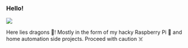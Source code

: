 ### Hello!

![](https://media.giphy.com/media/mW05nwEyXLP0Y/giphy.gif)

Here lies dragons :dragon:! Mostly in the form of my hacky Raspberry Pi :pie: and home automation side projects. Proceed with caution :skull_and_crossbones:

